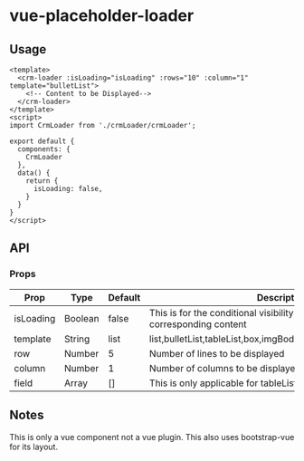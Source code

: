 # vue-placeholder-loader

## Usage
```vue
<template>
  <crm-loader :isLoading="isLoading" :rows="10" :column="1" template="bulletList">
    <!-- Content to be Displayed-->
  </crm-loader>
</template>
<script>
import CrmLoader from './crmLoader/crmLoader';

export default {
  components: {
    CrmLoader
  },
  data() {
    return {
      isLoading: false,
    }
  }
}
</script>
```

## API
### Props
|Prop|Type|Default|Description|
|---|---|---|---|
|isLoading|Boolean|false|This is for the conditional visibility of loader and its corresponding content|
|template|String|list|list,bulletList,tableList,box,imgBodyHorizontal,imgBodyVertical|
|row|Number|5|Number of lines to be displayed|
|column|Number|1|Number of columns to be displayed|
|field|Array|[]|This is only applicable for tableList template|

## Notes
This is only a vue component not a vue plugin. This also uses bootstrap-vue for its layout.
